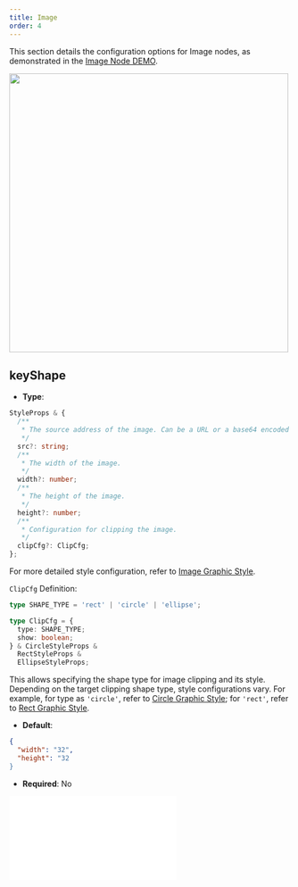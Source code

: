 ```yaml
---
title: Image
order: 4
---
```


This section details the configuration options for Image nodes, as demonstrated in the [Image Node DEMO](/en/examples/item/defaultNodes/#image).

<img src="https://mdn.alipayobjects.com/huamei_qa8qxu/afts/img/A*NPG3SL_n-CYAAAAAAAAAAAAADmJ7AQ/original" width=500 />

## keyShape

- **Type**:

```typescript
StyleProps & {
  /**
   * The source address of the image. Can be a URL or a base64 encoded image data.
   */
  src?: string;
  /**
   * The width of the image.
   */
  width?: number;
  /**
   * The height of the image.
   */
  height?: number;
  /**
   * Configuration for clipping the image.
   */
  clipCfg?: ClipCfg;
};

```

For more detailed style configuration, refer to [Image Graphic Style](../shape/ImageStyleProps.en.md).

`ClipCfg` Definition:

```typescript
type SHAPE_TYPE = 'rect' | 'circle' | 'ellipse';

type ClipCfg = {
  type: SHAPE_TYPE;
  show: boolean;
} & CircleStyleProps &
  RectStyleProps &
  EllipseStyleProps;
```

This allows specifying the shape type for image clipping and its style. Depending on the target clipping shape type, style configurations vary. For example, for type as `'circle'`, refer to [Circle Graphic Style](../shape/CircleStyleProps.en.md); for `'rect'`, refer to [Rect Graphic Style](../shape/RectStyleProps.en.md).

- **Default**:

```json
{
  "width": "32",
  "height": "32
}
```

- **Required**: No

<embed src="../../../common/NodeShapeStyles.en.md"></embed>

